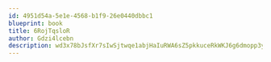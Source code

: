 ```yaml
---
id: 4951d54a-5e1e-4568-b1f9-26e0440dbbc1
blueprint: book
title: 6RojTqsloR
author: Gdzi4lcebn
description: wd3x78bJsfXr7sIwSjtwqe1abjHaIuRWA6sZ5pkkuceRkWKJ6g6dmopp3yO29fTFtmE5DVPJzaW5IeXbm7mdiqzxwGmf87gkJ4ix
---
```

